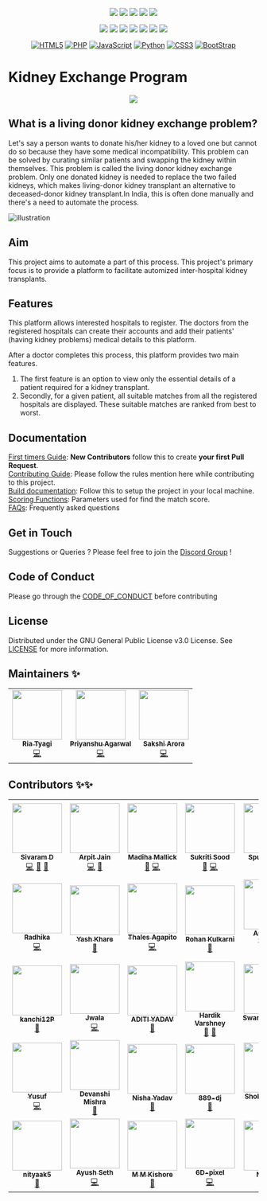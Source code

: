 <div align="center"> 
<!-- ALL-CONTRIBUTORS-BADGE:START - Do not remove or modify this section -->
<!-- ALL-CONTRIBUTORS-BADGE:END -->
 	
<a href="https://github.com/siv2r/kidney-exchange"><img src="https://img.shields.io/badge/Open%20Source-%F0%9F%A4%8D-Green"></a>
<a href="https://github.com/siv2r/kidney-exchange"><img src="https://img.shields.io/badge/Built%20by-developers%20%3C%2F%3E-0059b3"></a>
<a href="https://github.com/siv2r/kidney-exchange"><img src="https://img.shields.io/static/v1.svg?label=Contributions&message=Welcome&color=yellow"></a>
<a href="https://github.com/siv2r/"><img src="https://img.shields.io/badge/maintenance-yes-brightgreen"></a>
<a href="https://github.com/siv2r/kidney-exchange/blob/master/LICENSE"><img src="https://img.shields.io/github/license/siv2r/kidney-exchange?color=brightgreen"></a>
	
<a href="https://github.com/siv2r/kidney-exchange/graphs/contributors"><img src="https://img.shields.io/github/contributors/siv2r/kidney-exchange?color=brightgreen"></a>
<a href="https://github.com/siv2r/kidney-exchange/stargazers"><img src="https://img.shields.io/github/stars/siv2r/kidney-exchange?color=0059b3"></a>
<a href="https://github.com/siv2r/kidney-exchange/network/members"><img src="https://img.shields.io/github/forks/siv2r/kidney-exchange?color=yellow"></a>
<a href="https://github.com/siv2r/kidney-exchange/issues"><img src="https://img.shields.io/github/issues/siv2r/kidney-exchange?color=0059b3"></a>
<a href="https://github.com/siv2r/kidney-exchange/issues?q=is%3Aissue+is%3Aclosed"><img src="https://img.shields.io/github/issues-closed-raw/siv2r/kidney-exchange?color=yellow"></a>
<a href="https://github.com/siv2r/kidney-exchange/pulls"><img src="https://img.shields.io/github/issues-pr/siv2r/kidney-exchange?color=brightgreen"></a>
<a href="https://github.com/siv2r/kidney-exchange/pulls?q=is%3Apr+is%3Aclosed"><img src="https://img.shields.io/github/issues-pr-closed-raw/siv2r/kidney-exchange?color=0059b3"></a> 

<a href="https://github.com/topics/html5"><img alt="HTML5" src="https://img.shields.io/badge/html5%20-%23E34F26.svg?&style=for-the-badge&logo=html5&logoColor=white"/></a>
<a href="https://github.com/topics/php"><img alt="PHP" src="https://img.shields.io/badge/php-%23777BB4.svg?&style=for-the-badge&logo=php&logoColor=white"/></a> 
<a href="https://github.com/topics/javascript"><img alt="JavaScript" src="https://img.shields.io/badge/javascript%20-%23323330.svg?&style=for-the-badge&logo=javascript&logoColor=%23F7DF1E"/></a> 
<a href="https://github.com/topics/python"><img alt="Python" src="https://img.shields.io/badge/python%20-%2314354C.svg?&style=for-the-badge&logo=python&logoColor=white"/></a> 
<a href="https://github.com/topics/css3"><img alt="CSS3" src="https://img.shields.io/badge/css3%20-%231572B6.svg?&style=for-the-badge&logo=css3&logoColor=white"/></a>
<a href="https://github.com/topics/bootstrap"><img alt="BootStrap" src="https://img.shields.io/badge/Bootstrap-563D7C?style=for-the-badge&logo=bootstrap&logoColor=white"/></a> 
</div>

# Kidney Exchange Program

<div align="center">
<img src="https://pngimage.net/wp-content/uploads/2018/06/kidney-logo-png-3.png"/>
</div>

## What is a living donor kidney exchange problem?

Let's say a person wants to donate his/her kidney to a loved one but cannot do so because they have some medical incompatibility. This problem can be solved by curating similar patients and swapping the kidney within themselves. This problem is called the living donor kidney exchange problem. Only one donated kidney is needed to replace the two failed kidneys, which makes living-donor kidney transplant an alternative to deceased-donor kidney transplant.In India, this is often done manually and there's a need to automate the process.

![illustration](images/kidney_chain.png)

## Aim

This project aims to automate a part of this process. This project's primary focus is to provide a platform to facilitate automized inter-hospital kidney transplants.

## Features

This platform allows interested hospitals to register. The doctors from the registered hospitals can create their accounts and add their patients' (having kidney problems) medical details to this platform.

After a doctor completes this process, this platform provides two main features.
1) The first feature is an option to view only the essential details of a patient required for a kidney transplant.
2) Secondly, for a given patient, all suitable matches from all the registered hospitals are displayed. These suitable matches are ranked from best to worst.

## Documentation
[First timers Guide](./docs/newContributors.md): **New Contributors** follow this to create **your first Pull Request**.  
[Contributing Guide](./docs/CONTRIBUTING.md): Please follow the rules mention here while contributing to this project.  
[Build documentation](./docs/build.md): Follow this to setup the project in your local machine.  
[Scoring Functions](https://github.com/siv2r/kidney-exchange/projects/1): Parameters used for find the match score.  
[FAQs](./docs/FAQs.md): Frequently asked questions  
## Get in Touch
Suggestions or Queries ? Please feel free to join the [Discord Group](https://discord.gg/uH35zjW5cN) !

## Code of Conduct
Please go through the [CODE_OF_CONDUCT](./CODE_OF_CONDUCT) before contributing

## License
Distributed under the GNU General Public License v3.0 License. See [LICENSE](./LICENSE) for more information.

## Maintainers ✨

<table>
  <tr>
    <td align="center"><a href="https://github.com/riasenpai"><img src="https://avatars.githubusercontent.com/u/67195436?v=4" width="100px;" alt=""/><br /><sub><b>Ria Tyagi</b></sub></a><br /><a href="https://github.com/siv2r/kidney-exchange/commits?author=riasenpai" title="Code">💻</a></td>
    <td align="center"><a href="https://github.com/priyanshuone6"><img src="https://avatars.githubusercontent.com/u/64051212?v=4" width="100px;" alt=""/><br /><sub><b>Priyanshu Agarwal</b></sub></a><br /><a href="https://github.com/siv2r/kidney-exchange/commits?author=priyanshuone6" title="Code">💻</a></td>
    <td align="center"><a href="https://github.com/iam-sakshi"><img src="https://avatars.githubusercontent.com/u/59931342?v=4" width="100px;" alt=""/><br /><sub><b>Sakshi Arora</b></sub></a><br /><a href="https://github.com/siv2r/kidney-exchange/commits?author=iam-sakshi" title="Code">💻</a></td>
  </tr>
</table>

## Contributors ✨✨


<!-- ALL-CONTRIBUTORS-LIST:START - Do not remove or modify this section -->
<!-- prettier-ignore-start -->
<!-- markdownlint-disable -->
<table>
  <tr>
    <td align="center"><a href="https://www.linkedin.com/in/siv2ram/"><img src="https://avatars.githubusercontent.com/u/56887198?v=4?s=100" width="100px;" alt=""/><br /><sub><b>Sivaram D</b></sub></a><br /><a href="https://github.com/siv2r/kidney-exchange/commits?author=siv2r" title="Code">💻</a> <a href="https://github.com/siv2r/kidney-exchange/commits?author=siv2r" title="Documentation">📖</a> <a href="#maintenance-siv2r" title="Maintenance">🚧</a></td>
    <td align="center"><a href="https://linktr.ee/arpit456jain"><img src="https://avatars.githubusercontent.com/u/55352601?v=4?s=100" width="100px;" alt=""/><br /><sub><b>Arpit Jain</b></sub></a><br /><a href="https://github.com/siv2r/kidney-exchange/commits?author=arpit456jain" title="Code">💻</a> <a href="https://github.com/siv2r/kidney-exchange/commits?author=arpit456jain" title="Documentation">📖</a></td>
    <td align="center"><a href="https://madihamallick.github.io/"><img src="https://avatars.githubusercontent.com/u/70858557?v=4?s=100" width="100px;" alt=""/><br /><sub><b>Madiha Mallick</b></sub></a><br /><a href="https://github.com/siv2r/kidney-exchange/commits?author=madihamallick" title="Documentation">📖</a> <a href="https://github.com/siv2r/kidney-exchange/commits?author=madihamallick" title="Code">💻</a></td>
    <td align="center"><a href="https://github.com/Sukriti-sood"><img src="https://avatars.githubusercontent.com/u/55010599?v=4?s=100" width="100px;" alt=""/><br /><sub><b>Sukriti Sood</b></sub></a><br /><a href="https://github.com/siv2r/kidney-exchange/commits?author=Sukriti-sood" title="Documentation">📖</a> <a href="https://github.com/siv2r/kidney-exchange/commits?author=Sukriti-sood" title="Code">💻</a></td>
    <td align="center"><a href="https://github.com/Spurthi7768"><img src="https://avatars.githubusercontent.com/u/67674744?v=4?s=100" width="100px;" alt=""/><br /><sub><b>Spurthi7768</b></sub></a><br /><a href="https://github.com/siv2r/kidney-exchange/commits?author=Spurthi7768" title="Documentation">📖</a> <a href="https://github.com/siv2r/kidney-exchange/commits?author=Spurthi7768" title="Code">💻</a></td>
    <td align="center"><a href="https://github.com/darpankhanna"><img src="https://avatars.githubusercontent.com/u/72389408?v=4?s=100" width="100px;" alt=""/><br /><sub><b>Darpan Khanna</b></sub></a><br /><a href="https://github.com/siv2r/kidney-exchange/commits?author=darpankhanna" title="Documentation">📖</a></td>
    <td align="center"><a href="https://github.com/subhangi2731"><img src="https://avatars.githubusercontent.com/u/53938490?v=4?s=100" width="100px;" alt=""/><br /><sub><b>Subhangi Choudhary</b></sub></a><br /><a href="https://github.com/siv2r/kidney-exchange/commits?author=subhangi2731" title="Documentation">📖</a></td>
  </tr>
  <tr>
    <td align="center"><a href="https://github.com/96RadhikaJadhav"><img src="https://avatars.githubusercontent.com/u/56536997?v=4?s=100" width="100px;" alt=""/><br /><sub><b>Radhika</b></sub></a><br /><a href="https://github.com/siv2r/kidney-exchange/commits?author=96RadhikaJadhav" title="Code">💻</a></td>
    <td align="center"><a href="https://khareyash05.github.io/home/"><img src="https://avatars.githubusercontent.com/u/60147732?v=4?s=100" width="100px;" alt=""/><br /><sub><b>Yash Khare</b></sub></a><br /><a href="https://github.com/siv2r/kidney-exchange/commits?author=khareyash05" title="Documentation">📖</a></td>
    <td align="center"><a href="http://agapito.dev"><img src="https://avatars.githubusercontent.com/u/51180770?v=4?s=100" width="100px;" alt=""/><br /><sub><b>Thales Agapito</b></sub></a><br /><a href="https://github.com/siv2r/kidney-exchange/commits?author=thalesagapito" title="Code">💻</a></td>
    <td align="center"><a href="https://github.com/rohan-kulkarni-25"><img src="https://avatars.githubusercontent.com/u/76584243?v=4?s=100" width="100px;" alt=""/><br /><sub><b>Rohan Kulkarni</b></sub></a><br /><a href="https://github.com/siv2r/kidney-exchange/commits?author=rohan-kulkarni-25" title="Documentation">📖</a></td>
    <td align="center"><a href="https://github.com/AshuKV"><img src="https://avatars.githubusercontent.com/u/48694961?v=4?s=100" width="100px;" alt=""/><br /><sub><b>Ashutosh Verma</b></sub></a><br /><a href="https://github.com/siv2r/kidney-exchange/commits?author=AshuKV" title="Documentation">📖</a> <a href="https://github.com/siv2r/kidney-exchange/commits?author=AshuKV" title="Code">💻</a></td>
    <td align="center"><a href="https://github.com/Shania99"><img src="https://avatars.githubusercontent.com/u/45588425?v=4?s=100" width="100px;" alt=""/><br /><sub><b>Shania Mitra</b></sub></a><br /><a href="https://github.com/siv2r/kidney-exchange/commits?author=Shania99" title="Code">💻</a></td>
    <td align="center"><a href="https://github.com/Itashamodi"><img src="https://avatars.githubusercontent.com/u/58629614?v=4?s=100" width="100px;" alt=""/><br /><sub><b>Itashamodi</b></sub></a><br /><a href="https://github.com/siv2r/kidney-exchange/commits?author=Itashamodi" title="Documentation">📖</a></td>
  </tr>
  <tr>
    <td align="center"><a href="https://github.com/kanchi12P"><img src="https://avatars.githubusercontent.com/u/78892305?v=4?s=100" width="100px;" alt=""/><br /><sub><b>kanchi12P</b></sub></a><br /><a href="https://github.com/siv2r/kidney-exchange/commits?author=kanchi12P" title="Documentation">📖</a></td>
    <td align="center"><a href="https://www.linkedin.com/in/jwala-chorasiya-34048b1b2/"><img src="https://avatars.githubusercontent.com/u/59509045?v=4?s=100" width="100px;" alt=""/><br /><sub><b>Jwala</b></sub></a><br /><a href="https://github.com/siv2r/kidney-exchange/commits?author=jwalapc" title="Code">💻</a></td>
    <td align="center"><a href="https://www.linkedin.com/in/aditiyadav03"><img src="https://avatars.githubusercontent.com/u/72371906?v=4?s=100" width="100px;" alt=""/><br /><sub><b>ADITI YADAV</b></sub></a><br /><a href="https://github.com/siv2r/kidney-exchange/commits?author=aditi1403" title="Documentation">📖</a></td>
    <td align="center"><a href="https://github.com/hardikvarshney"><img src="https://avatars.githubusercontent.com/u/76947310?v=4?s=100" width="100px;" alt=""/><br /><sub><b>Hardik Varshney</b></sub></a><br /><a href="https://github.com/siv2r/kidney-exchange/commits?author=hardikvarshney" title="Documentation">📖</a> <a href="#design-hardikvarshney" title="Design">🎨</a></td>
    <td align="center"><a href="https://github.com/Swarga-codes"><img src="https://avatars.githubusercontent.com/u/72154312?v=4?s=100" width="100px;" alt=""/><br /><sub><b>SwargaRajDutta</b></sub></a><br /><a href="https://github.com/siv2r/kidney-exchange/commits?author=Swarga-codes" title="Code">💻</a></td>
    <td align="center"><a href="https://github.com/Subhangini"><img src="https://avatars.githubusercontent.com/u/68437435?v=4?s=100" width="100px;" alt=""/><br /><sub><b>Coder_Subhangini</b></sub></a><br /><a href="https://github.com/siv2r/kidney-exchange/commits?author=Subhangini" title="Documentation">📖</a></td>
    <td align="center"><a href="https://github.com/Shaishav0507"><img src="https://avatars.githubusercontent.com/u/77338581?v=4?s=100" width="100px;" alt=""/><br /><sub><b>Shaishav Rastogi</b></sub></a><br /><a href="https://github.com/siv2r/kidney-exchange/commits?author=Shaishav0507" title="Documentation">📖</a></td>
  </tr>
  <tr>
    <td align="center"><a href="https://github.com/Hjaelp"><img src="https://avatars.githubusercontent.com/u/3180166?v=4?s=100" width="100px;" alt=""/><br /><sub><b>Yusuf</b></sub></a><br /><a href="https://github.com/siv2r/kidney-exchange/commits?author=Hjaelp" title="Code">💻</a></td>
    <td align="center"><a href="https://github.com/devanshi-code"><img src="https://avatars.githubusercontent.com/u/69320890?v=4?s=100" width="100px;" alt=""/><br /><sub><b>Devanshi Mishra</b></sub></a><br /><a href="https://github.com/siv2r/kidney-exchange/commits?author=devanshi-code" title="Documentation">📖</a></td>
    <td align="center"><a href="https://github.com/nisha331"><img src="https://avatars.githubusercontent.com/u/76838660?v=4?s=100" width="100px;" alt=""/><br /><sub><b>Nisha Yadav</b></sub></a><br /><a href="https://github.com/siv2r/kidney-exchange/commits?author=nisha331" title="Documentation">📖</a></td>
    <td align="center"><a href="https://github.com/889-dj"><img src="https://avatars.githubusercontent.com/u/73821023?v=4?s=100" width="100px;" alt=""/><br /><sub><b>889-dj</b></sub></a><br /><a href="https://github.com/siv2r/kidney-exchange/commits?author=889-dj" title="Documentation">📖</a></td>
    <td align="center"><a href="https://www.linkedin.com/in/shobhit-kumar-1979b1191/"><img src="https://avatars.githubusercontent.com/u/58087950?v=4?s=100" width="100px;" alt=""/><br /><sub><b>Shobhit Kumar</b></sub></a><br /><a href="https://github.com/siv2r/kidney-exchange/commits?author=kumarshobhit" title="Code">💻</a></td>
    <td align="center"><a href="https://www.linkedin.com/in/nitin-shukla-80b801161/"><img src="https://avatars.githubusercontent.com/u/50632879?v=4?s=100" width="100px;" alt=""/><br /><sub><b>Nitin Shukla</b></sub></a><br /><a href="https://github.com/siv2r/kidney-exchange/commits?author=nitinshukla413" title="Code">💻</a></td>
    <td align="center"><a href="https://www.linkedin.com/in/umeshsingh19/"><img src="https://avatars.githubusercontent.com/u/83420185?v=4?s=100" width="100px;" alt=""/><br /><sub><b>Umesh Singh</b></sub></a><br /><a href="https://github.com/siv2r/kidney-exchange/commits?author=Umesh-01" title="Documentation">📖</a></td>
  </tr>
  <tr>
    <td align="center"><a href="https://github.com/nityaak5"><img src="https://avatars.githubusercontent.com/u/60267051?v=4?s=100" width="100px;" alt=""/><br /><sub><b>nityaak5</b></sub></a><br /><a href="https://github.com/siv2r/kidney-exchange/commits?author=nityaak5" title="Documentation">📖</a></td>
    <td align="center"><a href="https://github.com/ayushseth07"><img src="https://avatars.githubusercontent.com/u/54364704?v=4?s=100" width="100px;" alt=""/><br /><sub><b>Ayush Seth</b></sub></a><br /><a href="https://github.com/siv2r/kidney-exchange/commits?author=ayushseth07" title="Code">💻</a></td>
    <td align="center"><a href="https://m2kishore.github.io/portfolio-website/"><img src="https://avatars.githubusercontent.com/u/60045529?v=4?s=100" width="100px;" alt=""/><br /><sub><b>M M Kishore</b></sub></a><br /><a href="https://github.com/siv2r/kidney-exchange/commits?author=M2kishore" title="Documentation">📖</a></td>
    <td align="center"><a href="https://github.com/6D-pixel"><img src="https://avatars.githubusercontent.com/u/72263006?v=4?s=100" width="100px;" alt=""/><br /><sub><b>6D-pixel</b></sub></a><br /><a href="https://github.com/siv2r/kidney-exchange/commits?author=6D-pixel" title="Code">💻</a></td>
    <td align="center"><a href="https://github.com/nandini040"><img src="https://avatars.githubusercontent.com/u/68437129?v=4?s=100" width="100px;" alt=""/><br /><sub><b>Nandini</b></sub></a><br /><a href="https://github.com/siv2r/kidney-exchange/commits?author=nandini040" title="Documentation">📖</a></td>
  </tr>
</table>

<!-- markdownlint-restore -->
<!-- prettier-ignore-end -->

<!-- ALL-CONTRIBUTORS-LIST:END -->
